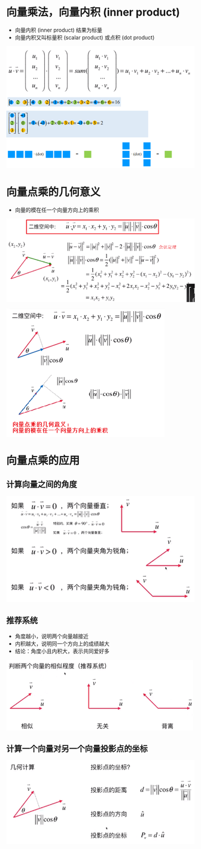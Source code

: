 # 向量乘法，向量内积 (inner product)
- 向量内积 (inner product) 结果为标量
- 向量内积又叫标量积 (scalar product) 或点积 (dot product)

![](../photo/Pasted%20image%2020240208131848.png)

# 向量点乘的几何意义
- 向量的模在任一个向量方向上的乘积

![](../photo/Pasted%20image%2020240208141345.png)

![](../photo/Pasted%20image%2020240208142612.png)

# 向量点乘的应用
## 计算向量之间的角度
![](../photo/Pasted%20image%2020240208143335.png)
## 推荐系统
- 角度越小，说明两个向量越接近
- 内积越大，说明同一个方向上的成绩越大
- 结论：角度小且内积大，表示共同爱好多

![](../photo/Pasted%20image%2020240208143503.png)
## 计算一个向量对另一个向量投影点的坐标
![](../photo/Pasted%20image%2020240208143757.png)


